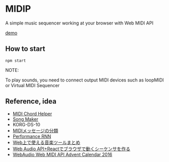 # MIDIP

A simple music sequencer working at your browser with Web MIDI API

[demo](https://syun560.github.io/midip2021/)

## How to start
```
npm start
```

NOTE:

To play sounds, you need to connect output MIDI devices such as loopMIDI or Virtual MIDI Sequencer

## Reference, idea

- [MIDI Chord Helper](http://www.yk.rim.or.jp/~kamide/music/chordhelper/)
- [Song Maker](https://musiclab.chromeexperiments.com/Song-Maker/song/5766211904733184)
- KORG-DS-10
- [MIDIメッセージの分類](http://www2.odn.ne.jp/~cbu69490/MIDI/MIDIlect/MIDIlect3.html)
- [Performance RNN](https://magenta.tensorflow.org/demos/performance_rnn/index.html")
- [Web上で使える音楽ツールまとめ](https://weva.cloud/?p=284)
- [Web Audio API+Reactでブラウザで動くシーケンサを作る](https://qiita.com/to-lz1/items/94747b67ec97ab10f878)
- [WebAudio Web MIDI API Advent Calendar 2016](https://qiita.com/advent-calendar/2016/webaudio)